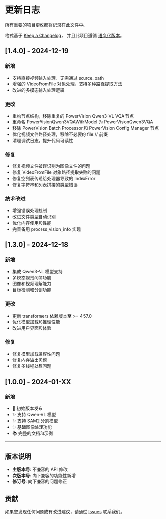 # 更新日志

所有重要的项目更改都将记录在此文件中。

格式基于 [Keep a Changelog](https://keepachangelog.com/zh-CN/1.0.0/)，
并且此项目遵循 [语义化版本](https://semver.org/spec/v2.0.0.html)。

## [1.4.0] - 2024-12-19

### 新增
- 支持直接视频输入处理，无需通过 source_path
- 增强的 VideoFromFile 对象处理，支持多种路径提取方法
- 改进的多模态输入处理逻辑

### 更改
- 重构节点结构，移除重复的 PowerVision Qwen3-VL VQA 节点
- 重命名 PowerVisionQwen3VQAWithModel 为 PowerVisionQwen3VQA
- 移除 PowerVision Batch Processor 和 PowerVision Config Manager 节点
- 优化视频文件路径处理，移除不必要的 file:// 前缀
- 清理调试日志，提升代码可读性

### 修复
- 修复视频文件被误识别为图像文件的问题
- 修复 VideoFromFile 对象路径提取失败的问题
- 修复空列表传递给处理器导致的 IndexError
- 修复字符串和列表拼接的类型错误

### 技术改进
- 增强错误处理机制
- 改进文件类型自动识别
- 优化内存使用和性能
- 完善备用 process_vision_info 实现

## [1.3.0] - 2024-12-18

### 新增
- 集成 Qwen3-VL 模型支持
- 多模态视觉问答功能
- 图像和视频理解能力
- 目标检测和分割功能

### 更改
- 更新 transformers 依赖版本至 >= 4.57.0
- 优化模型加载和推理性能
- 改进用户界面和体验

### 修复
- 修复模型加载兼容性问题
- 修复内存溢出问题
- 修复多线程处理问题

## [1.0.0] - 2024-01-XX

### 新增
- 🎉 初始版本发布
- ✨ 支持 Qwen-VL 模型
- ✨ 支持 SAM2 分割模型
- ✨ 基础图像处理功能
- 📚 完整的文档和示例

---

## 版本说明

- **主版本号**: 不兼容的 API 修改
- **次版本号**: 向下兼容的功能性新增
- **修订号**: 向下兼容的问题修正

## 贡献

如果您发现任何问题或有改进建议，请通过 [Issues](https://github.com/whmc76/ComfyUI-PowerVision/issues) 联系我们。